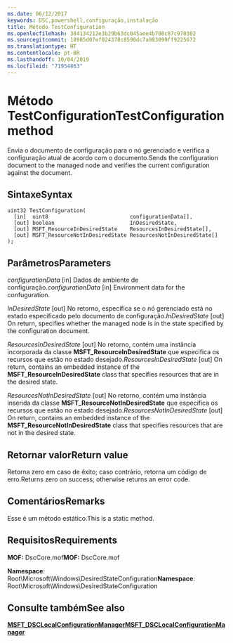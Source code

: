 ```yaml
---
ms.date: 06/12/2017
keywords: DSC,powershell,configuração,instalação
title: Método TestConfiguration
ms.openlocfilehash: 384134212e3b29b63dc045aee4b708c87c970302
ms.sourcegitcommit: 18985d07ef024378c8590dc7a983099ff9225672
ms.translationtype: HT
ms.contentlocale: pt-BR
ms.lasthandoff: 10/04/2019
ms.locfileid: "71954863"
---
```

# <a name="testconfiguration-method"></a><span data-ttu-id="203dd-103">Método TestConfiguration</span><span class="sxs-lookup"><span data-stu-id="203dd-103">TestConfiguration method</span></span>

<span data-ttu-id="203dd-104">Envia o documento de configuração para o nó gerenciado e verifica a configuração atual de acordo com o documento.</span><span class="sxs-lookup"><span data-stu-id="203dd-104">Sends the configuration document to the managed node and verifies the current configuration against the document.</span></span>

## <a name="syntax"></a><span data-ttu-id="203dd-105">Sintaxe</span><span class="sxs-lookup"><span data-stu-id="203dd-105">Syntax</span></span>

```mof
uint32 TestConfiguration(
  [in]  uint8                          configurationData[],
  [out] boolean                        InDesiredState,
  [out] MSFT_ResourceInDesiredState    ResourcesInDesiredState[],
  [out] MSFT_ResourceNotInDesiredState ResourcesNotInDesiredState[]
);
```

## <a name="parameters"></a><span data-ttu-id="203dd-106">Parâmetros</span><span class="sxs-lookup"><span data-stu-id="203dd-106">Parameters</span></span>

<span data-ttu-id="203dd-107">*configurationData* \[in\] Dados de ambiente de configuração.</span><span class="sxs-lookup"><span data-stu-id="203dd-107">*configurationData* \[in\] Environment data for the confuguration.</span></span>

<span data-ttu-id="203dd-108">*InDesiredState* \[out\] No retorno, especifica se o nó gerenciado está no estado especificado pelo documento de configuração.</span><span class="sxs-lookup"><span data-stu-id="203dd-108">*InDesiredState* \[out\] On return, specifies whether the managed node is in the state specified by the configuration document.</span></span>

<span data-ttu-id="203dd-109">*ResourcesInDesiredState* \[out\] No retorno, contém uma instância incorporada da classe **MSFT_ResourceInDesiredState** que especifica os recursos que estão no estado desejado.</span><span class="sxs-lookup"><span data-stu-id="203dd-109">*ResourcesInDesiredState* \[out\] On return, contains an embedded instance of the **MSFT_ResourceInDesiredState** class that specifies resources that are in the desired state.</span></span>

<span data-ttu-id="203dd-110">*ResourcesNotInDesiredState* \[out\] No retorno, contém uma instância inserida da classe **MSFT_ResourceNotInDesiredState** que especifica os recursos que estão no estado desejado.</span><span class="sxs-lookup"><span data-stu-id="203dd-110">*ResourcesNotInDesiredState* \[out\] On return, contains an embedded instance of the **MSFT_ResourceNotInDesiredState** class that specifies resources that are not in the desired state.</span></span>

## <a name="return-value"></a><span data-ttu-id="203dd-111">Retornar valor</span><span class="sxs-lookup"><span data-stu-id="203dd-111">Return value</span></span>

<span data-ttu-id="203dd-112">Retorna zero em caso de êxito; caso contrário, retorna um código de erro.</span><span class="sxs-lookup"><span data-stu-id="203dd-112">Returns zero on success; otherwise returns an error code.</span></span>

## <a name="remarks"></a><span data-ttu-id="203dd-113">Comentários</span><span class="sxs-lookup"><span data-stu-id="203dd-113">Remarks</span></span>

<span data-ttu-id="203dd-114">Esse é um método estático.</span><span class="sxs-lookup"><span data-stu-id="203dd-114">This is a static method.</span></span>

## <a name="requirements"></a><span data-ttu-id="203dd-115">Requisitos</span><span class="sxs-lookup"><span data-stu-id="203dd-115">Requirements</span></span>

<span data-ttu-id="203dd-116">**MOF:** DscCore.mof</span><span class="sxs-lookup"><span data-stu-id="203dd-116">**MOF:** DscCore.mof</span></span>

<span data-ttu-id="203dd-117">**Namespace**: Root\Microsoft\Windows\DesiredStateConfiguration</span><span class="sxs-lookup"><span data-stu-id="203dd-117">**Namespace**: Root\Microsoft\Windows\DesiredStateConfiguration</span></span>

## <a name="see-also"></a><span data-ttu-id="203dd-118">Consulte também</span><span class="sxs-lookup"><span data-stu-id="203dd-118">See also</span></span>

[<span data-ttu-id="203dd-119">**MSFT_DSCLocalConfigurationManager**</span><span class="sxs-lookup"><span data-stu-id="203dd-119">**MSFT_DSCLocalConfigurationManager**</span></span>](msft-dsclocalconfigurationmanager.md)
